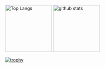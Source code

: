 <p align="left"> 
  <img alt="Top Langs" height="150px" src="https://github-readme-stats.vercel.app/api/top-langs/?username={Ayumu3746221}&layout=compact&show_icons=true&theme=onedark" />
  <img alt="github stats" height="150px" src="https://github-readme-stats.vercel.app/api?username={Ayumu3746221}&theme=onedark&show_icons=ture" />
</p>

[![trophy](https://github-profile-trophy.vercel.app/?username={Ayumu3746221}&theme=onedark&column=7)](https://github.com/ryo-ma/github-profile-trophy)
